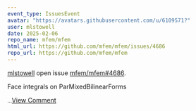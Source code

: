 ```yaml
---
event_type: IssuesEvent
avatar: "https://avatars.githubusercontent.com/u/6109571?"
user: mlstowell
date: 2025-02-06
repo_name: mfem/mfem
html_url: https://github.com/mfem/mfem/issues/4686
repo_url: https://github.com/mfem/mfem
---
```


<a href='https://github.com/mlstowell' target='_blank'>mlstowell</a> open issue <a href='https://github.com/mfem/mfem/issues/4686' target='_blank'>mfem/mfem#4686</a>.

<p>Face integrals on ParMixedBilinearForms</p><small>...</small><a href='https://github.com/mfem/mfem/issues/4686' target='_blank'>View Comment</a>